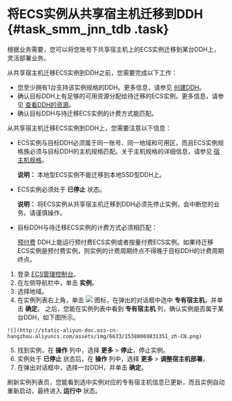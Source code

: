 # 将ECS实例从共享宿主机迁移到DDH {#task_smm_jnn_tdb .task}

根据业务需要，您可以将您账号下共享宿主机上的ECS实例迁移到某台DDH上，灵活部署业务。

从共享宿主机迁移ECS实例到DDH之前，您需要完成以下工作：

-   您至少拥有1台支持该实例规格的DDH。更多信息，请参见 [创建DDH](../../../../cn.zh-CN/快速入门/创建DDH.md#)。
-   确认目标DDH上有足够的可用资源分配给待迁移的ECS实例。更多信息，请参见 [查看DDH的资源](cn.zh-CN/用户指南/查看DDH的资源.md#)。
-   确认目标DDH与待迁移ECS实例的计费方式能匹配。

从共享宿主机迁移ECS实例到DDH上，您需要注意以下信息：

-   ECS实例与目标DDH必须属于同一账号、同一地域和可用区，而且ECS实例规格族必须与目标DDH的主机规格匹配。关于主机规格的详细信息，请参见 [宿主机规格](../../../../cn.zh-CN/产品简介/宿主机规格.md#)。

    **说明：** 本地型ECS实例不能迁移到本地SSD型DDH上。

-   ECS实例必须处于 **已停止** 状态。

    **说明：** 将ECS实例从共享宿主机迁移到DDH必须先停止实例，会中断您的业务。请谨慎操作。

-   目标DDH与待迁移ECS实例的计费方式必须相匹配：

    [预付费](../../../../cn.zh-CN/产品定价/预付费.md#) DDH上能运行预付费ECS实例或者按量付费ECS实例。如果待迁移ECS实例是预付费实例，则实例的计费周期终点不得晚于目标DDH的计费周期终点。


1.   登录 [ECS管理控制台](https://ecs.console.aliyun.com/#/home)。 
2.   在左侧导航栏中，单击 **实例**。 
3.   选择地域。 
4.   在实例列表右上角，单击 ![](http://static-aliyun-doc.oss-cn-hangzhou.aliyuncs.com/assets/img/6633/15388069831350_zh-CN.png) 图标，在弹出的对话框中选中 **专有宿主机**，并单击 **确定**。 之后，您能在实例列表中看到 **专有宿主机** 列，确认实例是否属于某台DDH，如下图所示。

    ![](http://static-aliyun-doc.oss-cn-hangzhou.aliyuncs.com/assets/img/6633/15388069831351_zh-CN.png)

5.   找到实例，在 **操作** 列中，选择 **更多** \> **停止**，停止实例。 
6.   实例处于 **已停止** 状态后，在 **操作** 列中，选择 **更多** \> **调整宿主机部署**。 
7.   在弹出对话框中，选择一台DDH，并单击 **确定**。 

刷新实例列表页，您能看到选中实例对应的专有宿主机信息已更新，而且实例自动重新启动，最终进入 **运行中** 状态。

